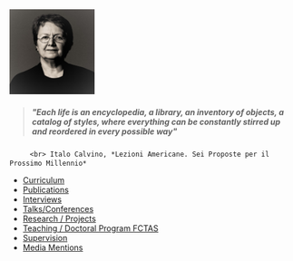 <img src="./images/OPombo_Nancy.jpg" alt="Olga Pombo" width="150" height="150" />

> ##### "Each life is an encyclopedia, a library, an inventory of objects, a catalog of styles, where everything can be constantly stirred up and reordered in every possible way" 
         <br> Italo Calvino, *Lezioni Americane. Sei Proposte per il Prossimo Millennio*

* [Curriculum](curriculum.md)
* [Publications](publications.md)
* [Interviews](interviews.md)
* [Talks/Conferences](onlinetalks.md)
* [Research / Projects](/research/projects.md)
* [Teaching / Doctoral Program FCTAS](teaching_doctoral_program.md)
* [Supervision](supervision.md)
* [Media Mentions](media_mentions.md)
